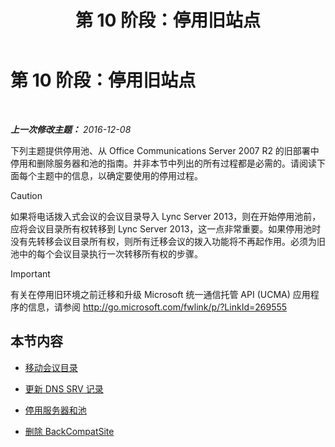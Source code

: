 ﻿---
title: 第 10 阶段：停用旧站点
TOCTitle: 第 10 阶段：停用旧站点
ms:assetid: d591a310-3b5c-4092-b19e-0349616e40df
ms:mtpsurl: https://technet.microsoft.com/zh-cn/library/JJ205300(v=OCS.15)
ms:contentKeyID: 49314380
ms.date: 12/10/2016
mtps_version: v=OCS.15
ms.translationtype: HT
---

# 第 10 阶段：停用旧站点

 

_**上一次修改主题：** 2016-12-08_

下列主题提供停用池、从 Office Communications Server 2007 R2 的旧部署中停用和删除服务器和池的指南。并非本节中列出的所有过程都是必需的。请阅读下面每个主题中的信息，以确定要使用的停用过程。

> [!CAUTION]
> 如果将电话拨入式会议的会议目录导入 Lync Server 2013，则在开始停用池前，应将会议目录所有权转移到 Lync Server 2013，这一点非常重要。如果停用池时没有先转移会议目录所有权，则所有迁移会议的拨入功能将不再起作用。必须为旧池中的每个会议目录执行一次转移所有权的步骤。


> [!IMPORTANT]
> 有关在停用旧环境之前迁移和升级 Microsoft 统一通信托管 API (UCMA) 应用程序的信息，请参阅 <a href="http://go.microsoft.com/fwlink/p/?linkid=269555">http://go.microsoft.com/fwlink/p/?LinkId=269555</a>


## 本节内容

  - [移动会议目录](move-conference-directories.md)

  - [更新 DNS SRV 记录](update-dns-srv-records_1.md)

  - [停用服务器和池](decommissioning-servers-and-pools.md)

  - [删除 BackCompatSite](remove-backcompatsite.md)

